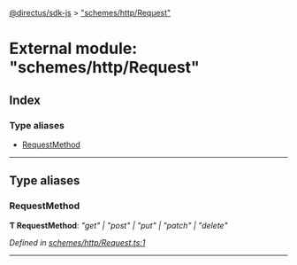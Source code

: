 [@directus/sdk-js](../README.md) > ["schemes/http/Request"](../modules/_schemes_http_request_.md)

# External module: "schemes/http/Request"

## Index

### Type aliases

* [RequestMethod](_schemes_http_request_.md#requestmethod)

---

## Type aliases

<a id="requestmethod"></a>

###  RequestMethod

**Ƭ RequestMethod**: *"get" \| "post" \| "put" \| "patch" \| "delete"*

*Defined in [schemes/http/Request.ts:1](https://github.com/janbiasi/sdk-js/blob/0ae3664/src/schemes/http/Request.ts#L1)*

___

